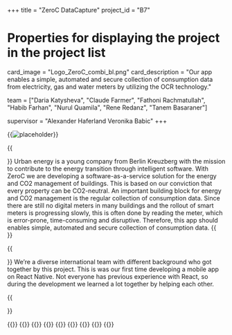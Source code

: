 +++
title = "ZeroC DataCapture"
project_id = "B7"

# Properties for displaying the project in the project list
card_image = "Logo_ZeroC_combi_bl.png"
card_description = "Our app enables a simple, automated and secure collection of consumption data from electricity, gas and water meters by utilizing the OCR technology."


team = ["Daria Katysheva", "Claude Farmer", "Fathoni Rachmatullah", "Habib Farhan", "Nurul Quamila", "Rene Redanz", "Tanem Basaraner"]

supervisor = "Alexander Haferland Veronika Babic"
+++

{{<image src="Logo_ZeroC_combi_bl.png" alt="placeholder" >}}

{{<section title="Our Goal">}}
Urban energy is a young company from Berlin Kreuzberg with the mission to contribute to the energy transition through intelligent software. With ZeroC we are developing a software-as-a-service solution for the energy and CO2 management of buildings. This is based on our conviction that every property can be CO2-neutral. An important building block for energy and CO2 management is the regular collection of consumption data. Since there are still no digital meters in many buildings and the rollout of smart meters is progressing slowly, this is often done by reading the meter, which is error-prone, time-consuming and disruptive. Therefore, this app should enables simple, automated and secure collection of consumption data.
{{</section>}}

{{<section title="The Team">}}
We’re a diverse international team with different background who got together by this project. This is was our first time developing a mobile app on React Native. Not everyone has previous experience with React, so during the development we learned a lot together by helping each other.

{{</section >}}

{{<gallery>}}
{{<team-member image="Daria.jpg" name="Daria Katysheva">}}
{{<team-member image="hacker.png" name="Claude Farmer">}}
{{<team-member image="Fathoni.jpg" name="Fathoni Rachmatullah">}}
{{<team-member image="hacker.png" name="Habib Farhan">}}
{{<team-member image="hacker.png" name="Nurul Quamila">}}
{{<team-member image="hacker.png" name="Rene Redanz">}}
{{<team-member image="hacker.png" name="Tanem Basaraner">}}
{{</gallery>}}
